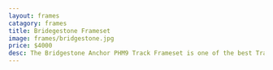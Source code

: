 ```yaml
---
layout: frames
catagory: frames
title: Bridegestone Frameset
image: frames/bridgestone.jpg
price: $4000
desc: The Bridgestone Anchor PHM9 Track Frameset is one of the best Track Cycling Framesets of all time and is seen as a legend within the world of Track Cycling.
---
```


